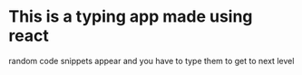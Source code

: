 <h1>This is a typing app made using react</h1>
random code snippets appear and you have to type them to get to next level
